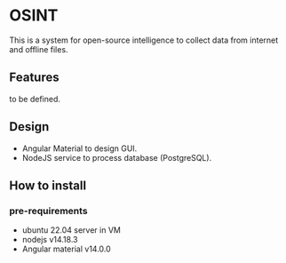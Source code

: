 # OSINT
This is a system for open-source intelligence to collect data from internet and offline files.

## Features
to be defined.

## Design
- Angular Material to design GUI.
- NodeJS service to process database (PostgreSQL).

## How to install
### pre-requirements
- ubuntu 22.04 server in VM
- nodejs v14.18.3
- Angular material v14.0.0